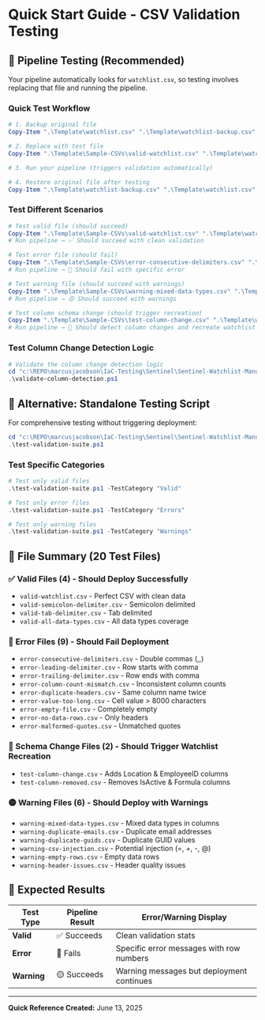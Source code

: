 # Quick Start Guide - CSV Validation Testing

## 🚀 Pipeline Testing (Recommended)

Your pipeline automatically looks for `watchlist.csv`, so testing involves replacing that file and running the pipeline.

### Quick Test Workflow

```powershell
# 1. Backup original file
Copy-Item ".\Template\watchlist.csv" ".\Template\watchlist-backup.csv"

# 2. Replace with test file
Copy-Item ".\Template\Sample-CSVs\valid-watchlist.csv" ".\Template\watchlist.csv"

# 3. Run your pipeline (triggers validation automatically)

# 4. Restore original file after testing
Copy-Item ".\Template\watchlist-backup.csv" ".\Template\watchlist.csv"
```

### Test Different Scenarios

```powershell
# Test valid file (should succeed)
Copy-Item ".\Template\Sample-CSVs\valid-watchlist.csv" ".\Template\watchlist.csv"
# Run pipeline → ✅ Should succeed with clean validation

# Test error file (should fail)  
Copy-Item ".\Template\Sample-CSVs\error-consecutive-delimiters.csv" ".\Template\watchlist.csv"
# Run pipeline → 🔴 Should fail with specific error

# Test warning file (should succeed with warnings)
Copy-Item ".\Template\Sample-CSVs\warning-mixed-data-types.csv" ".\Template\watchlist.csv"
# Run pipeline → 🟡 Should succeed with warnings

# Test column schema change (should trigger recreation)
Copy-Item ".\Template\Sample-CSVs\test-column-change.csv" ".\Template\watchlist.csv"
# Run pipeline → 🔄 Should detect column changes and recreate watchlist
```

### Test Column Change Detection Logic

```powershell
# Validate the column change detection logic
cd "c:\REPO\marcusjacobson\IaC-Testing\Sentinel\Sentinel-Watchlist-Manual\Scripts"
.\validate-column-detection.ps1
```

## 🧪 Alternative: Standalone Testing Script

For comprehensive testing without triggering deployment:

```powershell
cd "c:\REPO\marcusjacobson\IaC-Testing\Sentinel\Sentinel-Watchlist-Manual\Scripts"
.\test-validation-suite.ps1
```

### Test Specific Categories

```powershell
# Test only valid files
.\test-validation-suite.ps1 -TestCategory "Valid"

# Test only error files  
.\test-validation-suite.ps1 -TestCategory "Errors"

# Test only warning files
.\test-validation-suite.ps1 -TestCategory "Warnings"
```

## 📂 File Summary (20 Test Files)

### ✅ Valid Files (4) - Should Deploy Successfully

- `valid-watchlist.csv` - Perfect CSV with clean data
- `valid-semicolon-delimiter.csv` - Semicolon delimited  
- `valid-tab-delimiter.csv` - Tab delimited
- `valid-all-data-types.csv` - All data types coverage

### 🔴 Error Files (9) - Should Fail Deployment  

- `error-consecutive-delimiters.csv` - Double commas (,,)
- `error-leading-delimiter.csv` - Row starts with comma
- `error-trailing-delimiter.csv` - Row ends with comma
- `error-column-count-mismatch.csv` - Inconsistent column counts
- `error-duplicate-headers.csv` - Same column name twice
- `error-value-too-long.csv` - Cell value > 8000 characters
- `error-empty-file.csv` - Completely empty
- `error-no-data-rows.csv` - Only headers
- `error-malformed-quotes.csv` - Unmatched quotes

### 🔄 Schema Change Files (2) - Should Trigger Watchlist Recreation

- `test-column-change.csv` - Adds Location & EmployeeID columns
- `test-column-removed.csv` - Removes IsActive & Formula columns

### 🟡 Warning Files (6) - Should Deploy with Warnings

- `warning-mixed-data-types.csv` - Mixed data types in columns
- `warning-duplicate-emails.csv` - Duplicate email addresses
- `warning-duplicate-guids.csv` - Duplicate GUID values
- `warning-csv-injection.csv` - Potential injection (=, +, -, @)
- `warning-empty-rows.csv` - Empty data rows
- `warning-header-issues.csv` - Header quality issues

## 🎯 Expected Results

| Test Type | Pipeline Result | Error/Warning Display |
|-----------|----------------|---------------------|
| **Valid** | ✅ Succeeds | Clean validation stats |
| **Error** | 🔴 Fails | Specific error messages with row numbers |
| **Warning** | 🟡 Succeeds | Warning messages but deployment continues |

---

**Quick Reference Created:** June 13, 2025
